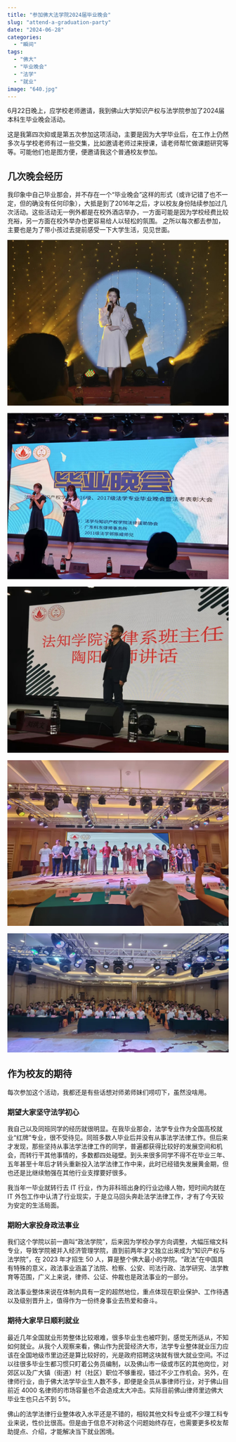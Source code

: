 ```yaml
---
title: "参加佛大法学院2024届毕业晚会"  
slug: "attend-a-graduation-party"  
date: "2024-06-28"  
categories: 
  - "瞬间"  
tags: 
  - "佛大"
  - "毕业晚会"
  - "法学"
  - "就业"
image: "640.jpg"  
---
```


6月22日晚上，应学校老师邀请，我到佛山大学知识产权与法学院参加了2024届本科生毕业晚会活动。

这是我第四次抑或是第五次参加这项活动，主要是因为大学毕业后，在工作上仍然多次与学校老师有过一些交集，比如邀请老师过来授课，请老师帮忙做课题研究等等。可能他们也是图方便，便邀请我这个普通校友参加。

## 几次晚会经历

我印象中自己毕业那会，并不存在一个“毕业晚会”这样的形式（或许记错了也不一定，但的确没有任何印象），大抵是到了2016年之后，才以校友身份陆续参加过几次活动。这些活动无一例外都是在校外酒店举办，一方面可能是因为学校经费比较充裕，另一方面在校外举办也更容易给人以轻松的氛围。 之所以每次都去参加，主要也是为了带小孩过去提前感受一下大学生活，见见世面。

![2019年毕业晚会](2019.jpg)

![2021年毕业晚会](2021.jpg)

![2022年毕业晚会](2022.jpg)

![2023年毕业晚会](2023.jpg)

![2024年毕业晚会](640.webp)

## 作为校友的期待

每次参加这个活动，我都还是有些话想对师弟师妹们唠叨下，虽然没啥用。

### 期望大家坚守法学初心

我自己以及同班同学的经历就很明显。在我毕业那会，法学专业作为全国高校就业“红牌”专业，很不受待见。同班多数人毕业后并没有从事法学法律工作。但后来才发现，那些坚持从事法学法律工作的同学，普遍都获得比较好的发展空间和机会，而转行干其他事情的，多数都四处碰壁。到头来很多同学不得不在毕业三年、五年甚至十年后才转头重新投入法学法律工作中来，此时已经错失发展黄金期，但也还是比继续勉强在其他行业支撑要好很多。

我当年一毕业就转行去 IT 行业，作为非科班出身的行业边缘人物，短时间内就在 IT 外包工作中认清了行业现实，于是立马回头奔赴法学法律工作，才有了今天较为安定的生活局面。

### 期盼大家投身政法事业

我们这个学院以前一直叫“政法学院”，后来因为学校办学方向调整，大幅压缩文科专业，导致学院被并入经济管理学院，直到前两年才又独立出来成为“知识产权与法学院”，在 2023 年才招生 50 人，算是整个佛大最小的学院。“政法”在中国具有特殊的意义，政法事业涵盖了法院、检察、公安、司法行政、法学研究、法学教育等范围，广义上来说，律师、公证、仲裁也是政法事业的一部分。

政法事业整体来说在体制内具有一定的超然地位，重点体现在职业保护、工作待遇以及级别晋升上，值得作为一份终身事业去热爱和奋斗。

### 期待大家早日顺利就业

最近几年全国就业形势整体比较艰难，很多毕业生也被吓到，感觉无所适从，不知如何就业。从我个人观察来看，佛山作为民营经济大市，法学专业整体就业压力应该在全国地级市里边还是算比较好的，光是政府招聘这块就有很大就业空间。不过以往很多毕业生都习惯只盯着公务员编制，以及佛山市一级或市区的其他岗位，对郊区以及广大镇（街道）村（社区）职位不够重视，错过不少工作机会。另外，在律师行业，由于佛大法学毕业生人数不多，即便是全员从事律师行业，对于佛山目前近 4000 名律师的市场容量也不会造成太大冲击。实际目前佛山律师里边佛大毕业生也只占不到 5%。

佛山的法学法律行业整体收入水平还是不错的，相较其他文科专业或不少理工科专业来说，性价比很高。但是由于信息不对称这个问题始终存在，也需要更多校友帮助提点、介绍，才能解决当下就业困境。


